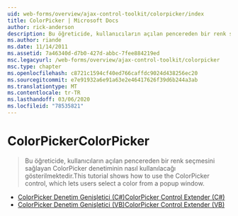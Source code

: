 ```yaml
---
uid: web-forms/overview/ajax-control-toolkit/colorpicker/index
title: ColorPicker | Microsoft Docs
author: rick-anderson
description: Bu öğreticide, kullanıcıların açılan pencereden bir renk seçmesini sağlayan ColorPicker denetiminin nasıl kullanılacağı gösterilmektedir.
ms.author: riande
ms.date: 11/14/2011
ms.assetid: 7a46340d-d7b0-427d-abbc-7fee884219ed
msc.legacyurl: /web-forms/overview/ajax-control-toolkit/colorpicker
msc.type: chapter
ms.openlocfilehash: c8721c1594cf40ed766caffdc9024d438256ec20
ms.sourcegitcommit: e7e91932a6e91a63e2e46417626f39d6b244a3ab
ms.translationtype: MT
ms.contentlocale: tr-TR
ms.lasthandoff: 03/06/2020
ms.locfileid: "78535821"
---
```

# <a name="colorpicker"></a><span data-ttu-id="5975e-103">ColorPicker</span><span class="sxs-lookup"><span data-stu-id="5975e-103">ColorPicker</span></span>

> <span data-ttu-id="5975e-104">Bu öğreticide, kullanıcıların açılan pencereden bir renk seçmesini sağlayan ColorPicker denetiminin nasıl kullanılacağı gösterilmektedir.</span><span class="sxs-lookup"><span data-stu-id="5975e-104">This tutorial shows how to use the ColorPicker control, which lets users select a color from a popup window.</span></span>

- [<span data-ttu-id="5975e-105">ColorPicker Denetim Genişletici (C#)</span><span class="sxs-lookup"><span data-stu-id="5975e-105">ColorPicker Control Extender (C#)</span></span>](using-the-colorpicker-control-extender-cs.md)
- [<span data-ttu-id="5975e-106">ColorPicker Denetim Genişletici (VB)</span><span class="sxs-lookup"><span data-stu-id="5975e-106">ColorPicker Control Extender (VB)</span></span>](using-the-colorpicker-control-extender-vb.md)
